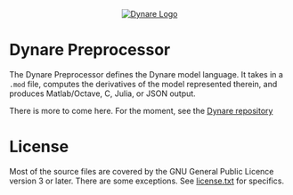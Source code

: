 <a name="logo"/>
<div align="center">
<a href="http://www.dynare.org/" target="_blank">
<img src="http://www.dynare.org/img/dynare.png" alt="Dynare Logo"></img>
</a>
</div>

# Dynare Preprocessor

The Dynare Preprocessor defines the Dynare model language. It takes in a `.mod`
file, computes the derivatives of the model represented therein, and produces
Matlab/Octave, C, Julia, or JSON output.

There is more to come here. For the moment, see the [Dynare
repository](https://github.com/DynareTeam/dynare)

# License

Most of the source files are covered by the GNU General Public Licence version
3 or later. There are some exceptions. See [license.txt](license.txt) for specifics.
